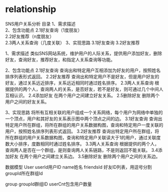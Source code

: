 # relationship 
SNS用户关系分析
目录
1、需求描述	
2、包含功能点	
2.1好友查询（1度朋友）	
2.2好友推荐（n度朋友）	
2.3两人关系查询（几度关联）	
3、实现思路
3.1好友查询
3.2好友推荐

1、需求描述
类似SNS网站系统，维护用户的人际关系，提供用户添加好友，删除好友，查询好友，推荐好友，和指定人关系查询等功能。

2、包含功能点
2.1好友查询
	查询出和特定用户互相添加为好友的用户，按照姓名排序列表形式返回。
2.2好友推荐
	查询出和特定用户不是好友，但是用户好友的好友，通过关系远近排序，关系远近相同时通过姓名排序。
2.3两人关系查询
	根据提供的两个人，查询两人的关系，是否好友，若不是好友，则可通过几个中间人互相认识。
2.4添加好友
	在两个用户之间建立好友关系。
2.5删除好友
	删除两个用户之间的好友关系。

3、实现思路
	将所有互相关联的用户组成一个关系网络，每个用户为网络中单独的一个顶点，用户和其好友的关系表示图中两个顶点之间的边。
3.1好友查询
	查询出特定用户所在群组，将所在群组的用户关系数据构图，查询和特定用户一度关联的用户，按照姓名排序列表形式返回。
3.2好友推荐
	查询出特定用户所在群组，将所在群组的用户关系数据构图，查询和特定用户关联读大于1的用户，通过关联度数大小排序，度数相同时通过姓名排序。
3.3两人关系查询
	根据提供的两个人，查询两人是否在一个群组，是则查询两人关系链路，不是则返回不能关联。
3.4添加好友
	在两个用户之间建立关系边。
3.5删除好友
	删除两个用户之间的关系边。

数据模型
User
userId用户ID
name姓名
friendsId 好友ID列表，用逗号分割
groupId所在群组Id

group
groupId群组ID
userCnt包含用户数量







